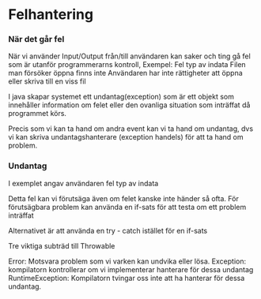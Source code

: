 # Felhantering

### När det går fel
När vi använder Input/Output från/till användaren kan saker och ting gå fel som är utanför programmerarns kontroll, Exempel:
  Fel typ av indata
  Filen man försöker öppna finns inte
  Användaren har inte rättigheter att öppna eller skriva till en viss fil

I java skapar systemet ett undantag(exception) som är ett objekt som innehåller information om felet eller den ovanliga situation som inträffat då programmet körs.

Precis som vi kan ta hand om andra event kan vi ta hand om undantag, dvs vi kan skriva undantagshanterare (exception handels) för att ta hand om problem.

### Undantag

I exemplet angav användaren fel typ av indata

Detta fel kan vi förutsäga även om felet kanske inte händer så ofta. För förutsägbara problem kan använda en if-sats för att testa om ett problem inträffat

Alternativet är att använda en try - catch istället för en if-sats

Tre viktiga subträd till Throwable

  Error: Motsvara problem som vi varken kan undvika eller lösa.
  Exception: kompilatorn kontrollerar om vi implementerar hanterare för dessa undantag
  RuntimeException: Kompilatorn tvingar oss inte att ha hanterar för dessa undantag.
